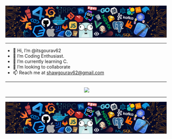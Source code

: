 
![banner.png](./images/github-banner.png)

<hr>

- 👋 Hi, I’m @itsgourav62
- 👀 I’m Coding Enthusiast. 
- 🌱 I’m currently learning C.
- 💞️ I’m looking to collaborate 
- 📫 Reach me at shawgourav62@gmail.com

<hr>

<p align ="center">&nbsp;<img align="center" src="https://github-readme-stats.vercel.app/api?username=itsgourav62&show_icons=true&count_private=true&theme=gotham" />



<hr>

![banner.png](./images/github-banner.png)
